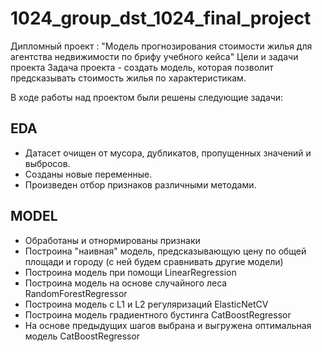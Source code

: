 # 1024_group_dst_1024_final_project
Дипломный проект : "Модель прогнозирования стоимости жилья для агентства недвижимости по брифу учебного кейса"
Цели и задачи проекта
Задача проекта - создать модель, которая позволит предсказывать стоимость жилья по характеристикам.

В ходе работы над проектом были решены следующие задачи:

## EDA

* Датасет очищен от мусора, дубликатов, пропущенных значений и выбросов.
* Созданы новые переменные.
* Произведен отбор признаков различными методами.

## MODEL

* Обработаны и отнормированы признаки
* Построина "наивная" модель, предсказывающую цену по общей площади и городу (с ней будем сравнивать другие модели)
* Построина модель при помощи LinearRegression
* Построина модель на основе случайного леса RandomForestRegressor
* Построина модель с L1 и L2 регуляризаций ElasticNetCV
* Построина модель градиентного бустинга CatBoostRegressor
* На основе предыдущих шагов выбрана и выгружена оптимальная модель CatBoostRegressor
